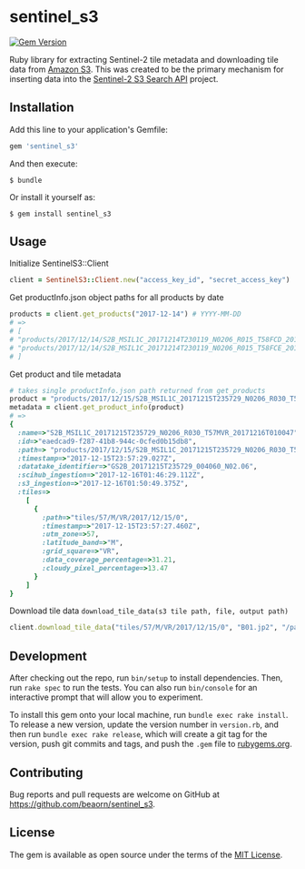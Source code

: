 # sentinel_s3

[![Gem Version](http://img.shields.io/gem/v/sentinel_s3.svg)][gem]

[gem]: https://rubygems.org/gems/sentinel_s3

Ruby library for extracting Sentinel-2 tile metadata and downloading tile data from [Amazon S3](https://aws.amazon.com/public-datasets/sentinel-2/).
This was created to be the primary mechanism for inserting data into the [Sentinel-2 S3 Search API](https://github.com/beaorn/s2) project.

## Installation

Add this line to your application's Gemfile:

```ruby
gem 'sentinel_s3'
```

And then execute:

    $ bundle

Or install it yourself as:

    $ gem install sentinel_s3

## Usage

Initialize SentinelS3::Client
```ruby
client = SentinelS3::Client.new("access_key_id", "secret_access_key")
```

Get productInfo.json object paths for all products by date
```ruby
products = client.get_products("2017-12-14") # YYYY-MM-DD
# =>
# [
# "products/2017/12/14/S2B_MSIL1C_20171214T230119_N0206_R015_T58FCD_20171214T234716/productInfo.json",
# "products/2017/12/14/S2B_MSIL1C_20171214T230119_N0206_R015_T58FCE_20171214T234716/productInfo.json",
# ]
```

Get product and tile metadata
```ruby
# takes single productInfo.json path returned from get_products
product = "products/2017/12/15/S2B_MSIL1C_20171215T235729_N0206_R030_T57MVR_20171216T010047productInfo.json"
metadata = client.get_product_info(product)
# =>
{
  :name=>"S2B_MSIL1C_20171215T235729_N0206_R030_T57MVR_20171216T010047",
  :id=>"eaedcad9-f287-41b8-944c-0cfed0b15db8",
  :path=> "products/2017/12/15/S2B_MSIL1C_20171215T235729_N0206_R030_T57MVR_20171216T010047",
  :timestamp=>"2017-12-15T23:57:29.027Z",
  :datatake_identifier=>"GS2B_20171215T235729_004060_N02.06",
  :scihub_ingestion=>"2017-12-16T01:46:29.112Z",
  :s3_ingestion=>"2017-12-16T01:50:49.375Z",
  :tiles=>
    [
      {
        :path=>"tiles/57/M/VR/2017/12/15/0",
        :timestamp=>"2017-12-15T23:57:27.460Z",
        :utm_zone=>57,
        :latitude_band=>"M",
        :grid_square=>"VR",
        :data_coverage_percentage=>31.21,
        :cloudy_pixel_percentage=>13.47
      }
    ]
}
```

Download tile data `download_tile_data(s3 tile path, file, output path)`
```ruby
client.download_tile_data("tiles/57/M/VR/2017/12/15/0", "B01.jp2", "/path/that/exists")
```

## Development

After checking out the repo, run `bin/setup` to install dependencies. Then, run `rake spec` to run the tests. You can also run `bin/console` for an interactive prompt that will allow you to experiment.

To install this gem onto your local machine, run `bundle exec rake install`. To release a new version, update the version number in `version.rb`, and then run `bundle exec rake release`, which will create a git tag for the version, push git commits and tags, and push the `.gem` file to [rubygems.org](https://rubygems.org).

## Contributing

Bug reports and pull requests are welcome on GitHub at https://github.com/beaorn/sentinel_s3.

## License

The gem is available as open source under the terms of the [MIT License](https://opensource.org/licenses/MIT).
